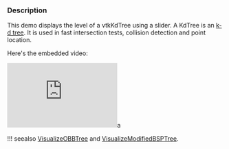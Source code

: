 ### Description
This demo displays the level of a vtkKdTree using a slider. A KdTree is an [k-d tree](https://en.wikipedia.org/wiki/K-d_tree). It is used in fast intersection tests, collision detection and point location.

Here's the embedded video:
<br>
<iframe width="256" src="https://www.youtube.com/embed/tfpb-2aBiyk" frameborder="0" allow="accelerometer; autoplay; encrypted-media; gyroscope; picture-in-picture" allowfullscreen></iframe>a

!!! seealso
    [VisualizeOBBTree](../VisualizeOBBTree) and [VisualizeModifiedBSPTree](../VisualizeModifiedBSPTree).
